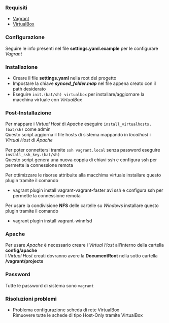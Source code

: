 ### Requisiti

- [Vagrant][1]
- [VirtualBox][2]

### Configurazione

Seguire le info presenti nel file **settings.yaml.example** per le configurare _Vagrant_

### Installazione

- Creare il file **settings.yaml** nella root del progetto
- Impostare la chiave _**synced_folder.map**_ nel file appena creato con il path desiderato
- Eseguire `init.(bat/sh) virtualbox` per installare/aggiornare la macchina virtuale con _VirtualBox_

### Post-Installazione

Per mappare i _Virtual Host_ di _Apache_ eseguire `install_virtualhosts.(bat/sh)` come admin\
Questo script aggiorna il file hosts di sistema mappando in _localhost_ i _Virtual Host_ di _Apache_

Per poter connettersi tramite `ssh vagrant.local` senza password eseguire `install_ssh_key.(bat/sh)`\
Questo script genera una nuova coppia di chiavi ssh e configura ssh per permette la connessione remota

Per ottimizzare le risorse attribuite alla macchima virtuale installare questo plugin tramite il comando
- vagrant plugin install vagrant-vagrant-faster
avi ssh e configura ssh per permette la connessione remota

Per usare la condivisione **NFS** delle cartelle su _Windows_ installare questo plugin tramite il comando
- vagrant plugin install vagrant-winnfsd

### Apache

Per usare _Apache_ è necessario creare i _Virtual Host_ all'interno della cartella **config/apache**\
I _Virtual Host_ creati dovranno avere la **DocumentRoot** nella sotto cartella **/vagrant/projects**

### Password

Tutte le password di sistema sono `vagrant`

[1]: https://www.vagrantup.com/downloads.html
[2]: https://www.virtualbox.org/wiki/Downloads

### Risoluzioni problemi

- Problema configurazione scheda di rete VirtualBox\
  Rimuovere tutte le schede di tipo Host-Only tramite VirtualBox
